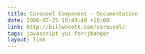 ```yaml
---
title: Carousel Component - Documentation
date: 2006-07-25 10:49:49 +10:00
link: http://billwscott.com/carousel/
tags: javascript yui for:jbanger
layout: link
---
```

